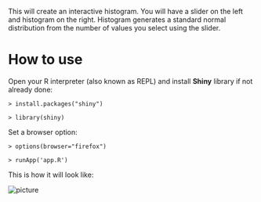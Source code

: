 This will create an interactive histogram. You will have a slider on the left and histogram on the right. 
Histogram generates a standard normal distribution from the number of values you select using the 
slider.

# How to use

Open your R interpreter (also known as REPL) and install **Shiny** library if not already done:

`> install.packages("shiny")`

`> library(shiny)`

Set a browser option: 

`> options(browser="firefox")`

`> runApp('app.R')`

This is how it will look like:

![picture](https://i.postimg.cc/NycvrKrx/Screenshot-from-2020-10-18-12-30-33.png)

